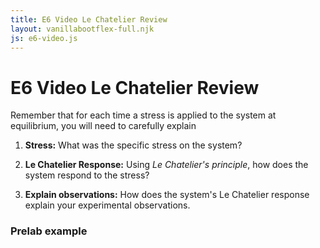 ```yaml
---
title: E6 Video Le Chatelier Review 
layout: vanillabootflex-full.njk
js: e6-video.js
---
```


# E6 Video Le Chatelier Review
Remember that for each time a stress is applied to the system at equilibrium, you will need to carefully explain 

1. **Stress:** What was the specific stress on the system?

2. **Le Chatelier Response:** Using *Le Chatelier's principle*, how does the system respond to the stress?

3. **Explain observations:** How does the system's Le Chatelier response explain your experimental observations. 

### Prelab example

<div id="app">
</div>